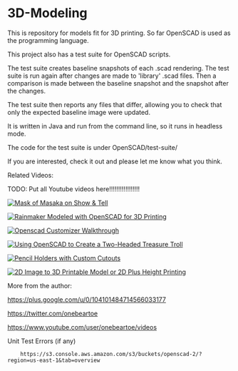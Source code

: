 # 3D-Modeling
This is repository for models fit for 3D printing.  So far OpenSCAD is used as the programming language.

This project also has a test suite for OpenSCAD scripts.   

The test suite creates baseline snapshots of each .scad rendering.  The test suite is run again after changes are made to 'library' .scad files.  Then a comparison is made between the baseline snapshot and the snapshot after the changes.

The test suite then reports any files that differ, allowing you to check that only the expected baseline image were updated.

It is written in Java and run from the command line, so it runs in headless mode.

The code for the test suite is under OpenSCAD/test-suite/

If you are interested, check it out and please let me know what you think.

Related Videos:

TODO: Put all Youtube videos here!!!!!!!!!!!!!!!!!

[![Mask of Masaka on Show & Tell
](http://img.youtube.com/vi/3rS-Oh5HsTA/0.jpg)](https://www.youtube.com/watch?v=3rS-Oh5HsTA?t=918 "Mask of Masaka on Show & Tell")

[![Rainmaker Modeled with OpenSCAD for 3D Printing
](http://img.youtube.com/vi/7ZyBxSCw1Ac/0.jpg)](https://www.youtube.com/watch?v=7ZyBxSCw1Ac "Rainmaker Modeled with OpenSCAD for 3D Printing
")

[![Openscad Customizer Walkthrough
](http://img.youtube.com/vi/knKgMEod11U/0.jpg)](https://www.youtube.com/watch?v=knKgMEod11U "Openscad Customizer Walkthrough
")

[![Using OpenSCAD to Create a Two-Headed Treasure Troll](http://img.youtube.com/vi/6pzjzNgwGio/0.jpg)](https://www.youtube.com/watch?v=6pzjzNgwGio "Using OpenSCAD to Create a Two-Headed Treasure Troll")

[![Pencil Holders with Custom Cutouts ](http://img.youtube.com/vi/C8QypaAymFg/0.jpg)](https://www.youtube.com/watch?v=C8QypaAymFg "Pencil Holders with Custom Cutouts ")

[![2D Image to 3D Printable Model or 2D Plus Height Printing](http://img.youtube.com/vi/iMQLZ3bVWxg/0.jpg)](https://www.youtube.com/watch?v=iMQLZ3bVWxg "2D Image to 3D Printable Model or 2D Plus Height Printing")

More from the author:

https://plus.google.com/u/0/104101484714566033177

https://twitter.com/onebeartoe

https://www.youtube.com/user/onebeartoe/videos


Unit Test Errors (if any)

        https://s3.console.aws.amazon.com/s3/buckets/openscad-2/?region=us-east-1&tab=overview
